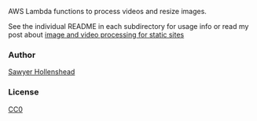 AWS Lambda functions to process videos and resize images. 

See the individual README in each subdirectory for usage info or read my post about [image and video processing for static sites](https://medium.com/@sawyerh/image-and-video-processing-for-your-static-site-66c6dfff5de6)

### Author

[Sawyer Hollenshead](http://www.sawyerh.com/)

### License

[CC0](https://creativecommons.org/publicdomain/zero/1.0/)
